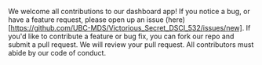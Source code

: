 We welcome all contributions to our dashboard app! 
If you notice a bug, or have a feature request, please open up an issue (here)[https://github.com/UBC-MDS/Victorious_Secret_DSCI_532/issues/new]. 
If you'd like to contribute a feature or bug fix, you can fork our repo and submit a pull request. 
We will review your pull request. All contributors must abide by our code of conduct.

